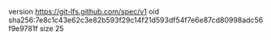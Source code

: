 version https://git-lfs.github.com/spec/v1
oid sha256:7e8c1c43e62c3e82b593f29c14f21d593df54f7e6e87cd80998adc56f9e9781f
size 25
